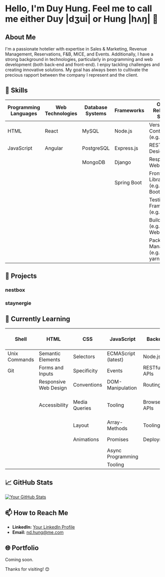 # Hello, I'm Duy Hung. Feel me to call me either Duy |dʒui| or Hung |hʌŋ| 👋

## About Me

I'm a passionate hotelier with expertise in Sales & Marketing, Revenue Management, Reservations, F&B, MICE, and Events. Additionally, I have a strong background in technologies, particularly in programming and web development (both back-end and front-end). I enjoy tackling challenges and creating innovative solutions. My goal has always been to cultivate the precious rapport between the company I represent and the client.


## 🔧 **Skills**

| **Programming Languages** | **Web Technologies** | **Database Systems** | **Frameworks**       | **Other Relevant Skills**         |
|------------------------|-------------------|-------------------|------------------|-------------------------------|
| HTML                   | React             | MySQL             | Node.js          | Version Control (e.g., Git)  |
| JavaScript             | Angular           | PostgreSQL        | Express.js       | RESTful API Design           |
|                        |                   | MongoDB           | Django           | Responsive Web Design        |
|                        |                   |                   | Spring Boot      | Front-end Libraries (e.g., Bootstrap) |
|                        |                   |                   |                  | Testing Frameworks (e.g., Jest)      |
|                        |                   |                   |                  | Build Tools (e.g., Webpack)         |
|                        |                   |                   |                  | Package Managers (e.g., npm, yarn)  |


## 🚀 Projects

### nestbox


### staynergie


## 🌱 **Currently Learning**
| **Shell**            | **HTML**               | **CSS**                | **JavaScript**           | **Backend**          | **Tools**           | **React (latest)**      | **Further Teaching Contents**   |
|----------------------|------------------------|------------------------|---------------------------|----------------------|---------------------|--------------------------|-----------------------------|
| Unix Commands        | Semantic Elements      | Selectors              | ECMAScript (latest)       | Node.js              | VSCode              | Function Components      | Clean Code                  |
| Git                  | Forms and Inputs       | Specificity            | Events                    | RESTful APIs         | Slack               | Hooks                    | Pair Programming            |
|                      | Responsive Web Design   | Conventions            | DOM-Manipulation           | Routing              | Zoom                | Routing                  | Working in Teams            |
|                      | Accessibility          | Media Queries          | Tooling                   | Browser APIs         | DB Schemas and Models | CSS in JS                | Development Workflow        |
|                      |                        | Layout                 | Array-Methods             | Tooling              |                      | Research                 |    UX/UI Basics       |
|                      |                        | Animations             | Promises                  | Deployment           |                      | Fetching APIs            |   Agile Methods        |
|                      |                        |                        | Async Programming         |                      |                      | Debugging                  |  Product Development        |
|                      |                        |                        | Tooling                   |                      |                      | Testing                  |                             |



## 📈 GitHub Stats

[![Your GitHub Stats](https://github-readme-stats.vercel.app/api?username=your-username&show_icons=true&hide=prs&theme=radical)](https://github.com/d-hung-nguyen/github-readme-stats)

## 📫 How to Reach Me

- **LinkedIn:** [Your LinkedIn Profile](https://www.linkedin.com/public-profile/settings?lipi=urn%3Ali%3Apage%3Ad_flagship3_profile_self_edit_contact-info%3BqO0Kj3G0RDer0qTxCqi%2Bpw%3D%3D)
- **Email:** nd.hung@me.com

## 🌐 Portfolio

Coming soon.

Thanks for visiting! 😊

